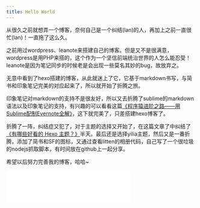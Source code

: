 ```yaml
---
title: Hello World
---
```



从很久之前就想弄一个博客，奈何自己是一个纠结(lan)的人，再加上之前一直很忙(lan)！一直拖了这么久。

之前用过wordpress、leanote来搭建自己的博客。但是又不是很满意，wordpress是用PHP来搭的，这个作为一个坚信前端统治世界的人怎么能忍受！leanote是因为笔记同步的时候老是会出现一些莫名其妙的bug，故放弃之。

无意中看到了hexo搭建的博客，从此就迷上了它，它基于markdown书写，与简书和印象笔记完美的对应起来了，所以就开始了折腾之旅。
<!-- more -->

印象笔记对markdown的支持不是很友好，所以又去折腾了sublime的markdown语法以及印象笔记的支持，有兴趣的可以看看这篇[《程序猿进阶之路——用Sublime配制Evernote全解》](http://mp.weixin.qq.com/s?__biz=MzA3NjEwNjEzNA==&mid=2453601160&idx=1&sn=22c2160d46197747511396973a26f450&scene=2&srcid=0420TamIrY4dtGWXovGnFuu2&from=timeline&isappinstalled=0#wechat_redirect)，这下就完美了，只差搭建hexo博客了。

折腾了一阵，纠结症又犯了，对于主题的选择又开始了，在这篇文章了中纠结了[《有哪些好看的 Hexo 主题？》](https://www.zhihu.com/question/24422335)半天。最后还是选择yilia主题，然后又是一番折腾，添加了简书和SF的图标，又通过查看litten的相册代码，自己写了一个很垃圾的nodejs抓取脚本，有时间放在github上一起分享。

希望以后努力完善我的博客，哈哈~

<iframe frameborder="no" border="0" marginwidth="0" marginheight="0" width=330 height=86 src="//music.163.com/outchain/player?type=2&id=355992&auto=1&height=66"></iframe>

